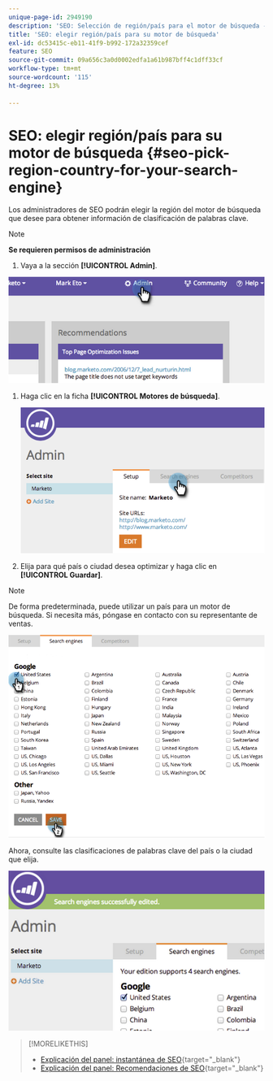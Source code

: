 ```yaml
---
unique-page-id: 2949190
description: 'SEO: Selección de región/país para el motor de búsqueda - Documentos de Marketo - Documentación del producto'
title: 'SEO: elegir región/país para su motor de búsqueda'
exl-id: dc53415c-eb11-41f9-b992-172a32359cef
feature: SEO
source-git-commit: 09a656c3a0d0002edfa1a61b987bff4c1dff33cf
workflow-type: tm+mt
source-wordcount: '115'
ht-degree: 13%

---
```


# SEO: elegir región/país para su motor de búsqueda {#seo-pick-region-country-for-your-search-engine}

Los administradores de SEO podrán elegir la región del motor de búsqueda que desee para obtener información de clasificación de palabras clave.

>[!NOTE]
>
>**Se requieren permisos de administración**

1. Vaya a la sección **[!UICONTROL Admin]**.

![](assets/image2014-9-17-21-3a6-3a43.png)

1. Haga clic en la ficha **[!UICONTROL Motores de búsqueda]**.

   ![](assets/image2014-9-17-21-3a7-3a25.png)

1. Elija para qué país o ciudad desea optimizar y haga clic en **[!UICONTROL Guardar]**.

>[!NOTE]
>
>De forma predeterminada, puede utilizar un país para un motor de búsqueda. Si necesita más, póngase en contacto con su representante de ventas.

![](assets/image2014-9-17-21-3a8-3a8.png)

Ahora, consulte las clasificaciones de palabras clave del país o la ciudad que elija.

![](assets/image2014-9-17-21-3a8-3a15.png)

>[!MORELIKETHIS]
>
>* [Explicación del panel: instantánea de SEO](/help/marketo/product-docs/additional-apps/seo/understanding-seo/understanding-the-seo-dashboard-seo-snapshot.md){target="_blank"}
>* [Explicación del panel: Recomendaciones de SEO](/help/marketo/product-docs/additional-apps/seo/understanding-seo/understanding-the-seo-dashboard-seo-recommendations.md){target="_blank"}
